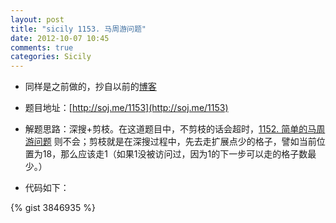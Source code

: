 ```yaml
---
layout: post
title: "sicily 1153. 马周游问题"
date: 2012-10-07 10:45
comments: true
categories: Sicily
---
```


* 同样是之前做的，抄自以前的[博客](http://blog.csdn.net/xinlinqi8/article/details/8039203)

* 题目地址：[http://soj.me/1153](http://soj.me/1153)

* 解题思路：深搜+剪枝。在这道题目中，不剪枝的话会超时，[1152. 简单的马周游问题](http://soj.me/1152) 则不会；剪枝就是在深搜过程中，先去走扩展点少的格子，譬如当前位置为18，那么应该走1（如果1没被访问过，因为1的下一步可以走的格子数最少。）

<!--more-->

* 代码如下：

{% gist 3846935 %}